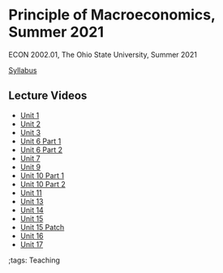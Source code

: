 # Principle of Macroeconomics, Summer 2021

ECON 2002.01, The Ohio State University, Summer 2021

[Syllabus](pdf/PrincipleMacroSummer2021/SYLLABUS.pdf)

## Lecture Videos

- [Unit 1](https://youtu.be/j2xNxtsa2Uk)
- [Unit 2](https://youtu.be/bmlgp_Pqecw)
- [Unit 3]()
- [Unit 6 Part 1]()
- [Unit 6 Part 2](https://youtu.be/41vHVk0yL-4)
- [Unit 7](https://youtu.be/UgF-HO1If3w)
- [Unit 9](https://youtu.be/tdM3XLQt76A)
- [Unit 10 Part 1](https://youtu.be/DCH9CUuS93o)
- [Unit 10 Part 2](https://youtu.be/L_IcpcX372g)
- [Unit 11](https://youtu.be/VkZXrPe6wG0)
- [Unit 13](https://youtu.be/rbfoUkP_VCQ)
- [Unit 14](https://youtu.be/1eEsTPxa5WQ)
- [Unit 15](https://youtu.be/0HDBVajKozg)
- [Unit 15 Patch](https://youtu.be/3jX5ZP5AGGI)
- [Unit 16](https://youtu.be/auswkrj7OOM)
- [Unit 17](https://youtu.be/tfpdEXwhnyY)


;tags: Teaching

